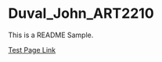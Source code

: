 # Duval_John_ART2210



This is a README Sample.

[Test Page Link](https://jduval7.github.io/Duval_John_ART2210/Test!/SEP4TH.html)